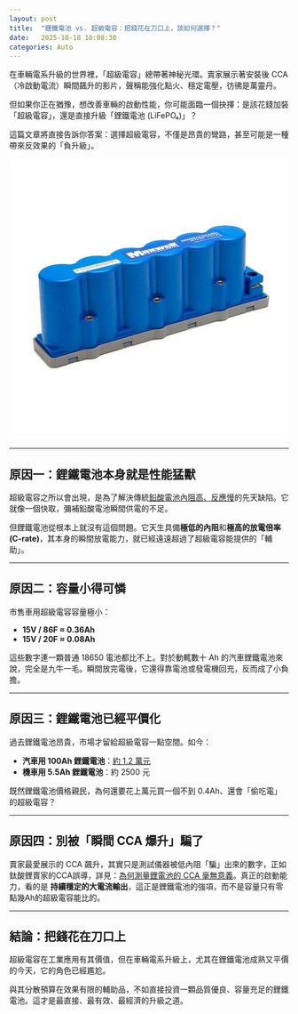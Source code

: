 ```yaml
---
layout: post
title:  "鋰鐵電池 vs. 超級電容：把錢花在刀口上，該如何選擇？"
date:   2025-10-18 10:08:30
categories: Auto
---
```



在車輛電系升級的世界裡，「超級電容」總帶著神秘光環。賣家展示著安裝後 CCA（冷啟動電流）瞬間飆升的影片，聲稱能強化點火、穩定電壓，彷彿是萬靈丹。  

但如果你正在猶豫，想改善車輛的啟動性能，你可能面臨一個抉擇：是該花錢加裝「超級電容」，還是直接升級「鋰鐵電池 (LiFePO₄)」？

這篇文章將直接告訴你答案：選擇超級電容，不僅是昂貴的彎路，甚至可能是一種帶來反效果的「負升級」。

![超級電容模組](/images/supercap_module.jpg#pic_center)

---

## 原因一：鋰鐵電池本身就是性能猛獸
超級電容之所以會出現，是為了解決傳統[鉛酸電池內阻高、反應慢](/2025/lithium-vs-lead-analysis.html)的先天缺陷。它就像一個快取，彌補鉛酸電池瞬間供電的不足。

但鋰鐵電池從根本上就沒有這個問題。它天生具備**極低的內阻**和**極高的放電倍率 (C-rate)**，其本身的瞬間放電能力，就已經遠遠超過了超級電容能提供的「輔助」。

---

## 原因二：容量小得可憐
市售車用超級電容容量極小：  
- **15V / 86F ≈ 0.36Ah**  
- **15V / 20F ≈ 0.08Ah**  

這些數字連一顆普通 18650 電池都比不上。對於動輒數十 Ah 的汽車鋰鐵電池來說，完全是九牛一毛。瞬間放完電後，它還得靠電池或發電機回充，反而成了小負擔。  

---

## 原因三：鋰鐵電池已經平價化
過去鋰鐵電池昂貴，市場才留給超級電容一點空間。如今：  
- **汽車用 100Ah 鋰鐵電池**：[約 1.2 萬元](/images/gr3preorder.jpg)
- **機車用 5.5Ah 鋰鐵電池**：約 2500 元  

既然鋰鐵電池價格親民，為何還要花上萬元買一個不到 0.4Ah、還會「偷吃電」的超級電容？  

---

## 原因四：別被「瞬間 CCA 爆升」騙了
賣家最愛展示的 CCA 飆升，其實只是測試儀器被低內阻「騙」出來的數字，正如鈦酸鋰賣家的CCA誤導，詳見：[為何測量鋰電池的 CCA 毫無意義](/2025/about-cca.html)。真正的啟動能力，看的是 **持續穩定的大電流輸出**，這正是鋰鐵電池的強項，而不是容量只有零點幾Ah的超級電容能比的。  

---

## 結論：把錢花在刀口上
超級電容在工業應用有其價值，但在車輛電系升級上，尤其在鋰鐵電池成熟又平價的今天，它的角色已經尷尬。  

與其分散預算在效果有限的輔助品，不如直接投資一顆品質優良、容量充足的鋰鐵電池。這才是最直接、最有效、最經濟的升級之道。  




